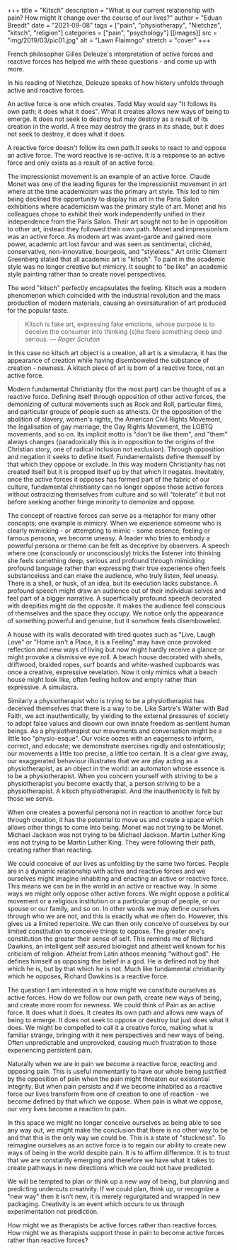 +++
title = "Kitsch"
description = "What is our current relationship with pain? How might it change over the course of our lives?"
author = "Eduan Breedt"
date = "2021-09-08"
tags = ["pain", "physiotherapy", "Nietchze", "kitsch", "religion"]
categories = ["pain", "psychology"]
[[images]]
  src = "img/2019/03/pic01.jpg"
  alt = "Lawn Flaimngo"
  stretch = "cover"
+++

French philosopher Gilles Deleuze's interpretation of active forces and reactive forces has
helped me with these questions - and come up with more.

In his reading of Nietchze, Deleuze speaks of how history unfolds through active and reactive
forces.

An active force is one which creates. Todd May would say "It follows its own path; it does what
it does". What it creates allows new ways of being to emerge. It does not seek to destroy but
may destroy as a result of its creation in the world. A tree may destroy the grass in its shade, but
it does not seek to destroy, it does what it does.

A reactive force doesn't follow its own path.It seeks to react to and oppose an active force. The
word reactive is re-active. It is a response to an active force and only exists as a result of an
active force.

The impressionist movement is an example of an active force. Claude Monet was one of the
leading figures for the impressionist movement in art where at the time academicism was the
primary art style. This led to him being declined the opportunity to display his art in the Paris
Salon exhibitions where academicism was the primary style of art. Monet and his colleagues
chose to exhibit their work independently unified in their independence from the Paris Salon.
Their art sought not to be in opposition to other art, instead they followed their own path. Monet
and impressionism was an active force. As modern art was avant-garde and gained more
power, academic art lost favour and was seen as sentimental, clichéd, conservative,
non-innovative, bourgeois, and "styleless." Art critic Clement Greenberg stated that all academic
art is "kitsch". To paint in the academic style was no longer creative but mimicry. It sought to "be
like" an academic style painting rather than to create novel perspectives.

The word "kitsch" perfectly encapsulates the feeling. Kitsch was a modern phenomenon which
coincided with the industrial revolution and the mass production of modern materials, causing
an oversaturation of art produced for the popular taste.  

> Kitsch is fake art, expressing fake emotions, whose purpose is to deceive the consumer into thinking
(s)he feels something deep and serious.
> — <cite>Roger Scruton</cite>

In this case no kitsch art object is a creation, all art is
a simulacra, it has the appearance of creation while having disemboweled the substance of
creation - newness. A kitsch piece of art is born of a reactive force, not an active force.

Modern fundamental Christianity (for the most part) can be thought of as a reactive force.
Defining itself through opposition of other active forces, the demonizing of cultural movements
such as Rock and Roll, particular films, and particular groups of people such as atheists. Or the
opposition of the abolition of slavery, women's rights, the American Civil Rights Movement, the 
legalisation of gay marriage, the Gay Rights Movement, the LGBTQ movements, and so on. Its
implicit motto is "don't be like them", and "them" always changes (paradoxically this is in
opposition to the origins of the Christian story, one of radical inclusion not exclusion). Through
opposition and negation it seeks to define itself. Fundamentalists define themself by that which
they oppose or exclude. In this way modern Christianity has not created itself but it is propped
itself up by that which it negates. Inevitably, once the active forces it opposes has formed part of
the fabric of our culture, fundamental christianty can no longer oppose those active forces
without ostracizing themselves from culture and so will "tolerate" it but not before seeking
another fringe minority to demonize and oppose.

The concept of reactive forces can serve as a metaphor for many other concepts; one example
is mimicry. When we experience someone who is clearly mimicking - or attempting to mimic -
some essence, feeling or famous persona, we become uneasy. A leader who tries to embody a
powerful persona or theme can be felt as deceptive by observers. A speech where one
(consciously or unconsciously) tricks the listener into thinking she feels something deep, serious
and profound through mimicking profound language rather than expressing their true experience
often feels substanceless and can make the audience, who truly listen, feel uneasy. There is a
shell, or husk, of an idea, but its execution lacks substance. A profound speech might draw an
audience out of their individual selves and feel part of a bigger narrative. A superficially
profound speech decorated with deepities might do the opposite. It makes the audience feel
conscious of themselves and the space they occupy. We notice only the appearance of
something powerful and genuine, but it somehow feels disemboweled.

A house with its walls decorated with tired quotes such as "Live, Laugh Love" or "Home isn't a
Place, it is a Feeling" may have once provoked reflection and new ways of living but now might
hardly receive a glance or might provoke a dismissive eye roll. A beach house decorated with
shells, driftwood, braided ropes, surf boards and white-washed cupboards was once a creative,
expressive revelation. Now it only mimics what a beach house might look like, often feeling
hollow and empty rather than expressive. A simulacra.

Similarly a physiotherapist who is trying to be a physiotherapist has deceived themselves that
there is a way to be. Like Sartre's Waiter with Bad Faith, we act inauthentically, by yielding to the
external pressures of society to adopt false values and disown our own innate freedom as
sentient human beings. As a physiotherapist our movements and conversation might be a little
too "physio-esque". Our voice oozes with an eagerness to inform, correct, and educate; we
demonstrate exercises rigidly and ostentatiously; our movements a little too precise, a little too
certain. It is a clear give away, our exaggerated behaviour illustrates that we are play acting as a
physiotherapist, as an object in the world: an automaton whose essence is to be a
physiotherapist. When you concern yourself with striving to be a physiotherapist you become
exactly that, a person striving to be a physiotherapist. A kitsch physiotherapist. And the
inauthenticity is felt by those we serve.

When one creates a powerful persona not in reaction to another force but through creation, it
has the potential to move us and create a space which allows other things to come into being. 
Monet was not trying to be Monet. Michael Jackson was not trying to be Michael Jackson.
Martin Luther King was not trying to be Martin Luther King. They were following their path,
creating rather than reacting.

We could conceive of our lives as unfolding by the same two forces. People are in a dynamic
relationship with active and reactive forces and we ourselves might imagine inhabiting and
enacting an active or reactive force. This means we can be in the world in an active or reactive
way. In some ways we might only oppose other active forces. We might oppose a political
movement or a religious institution or a particular group of people, or our spouse or our family,
and so on. In other words we may define ourselves through who we are not, and this is exactly
what we often do. However, this gives us a limited repertoire. We can then only conceive of
ourselves by our limited constitution to conceive things to oppose. The greater one's constitution
the greater their sense of self. This reminds me of Richard Dawkins, an intelligent self assured
biologist and atheist well known for his criticism of religion. Atheist from Latin atheos meaning
"without god". He defines himself as opposing the belief in a god. He is defined not by that
which he is, but by that which he is not. Much like fundamental christianity which he opposes,
Richard Dawkins is a reactive force.

The question I am interested in is how might we constitute ourselves as active forces. How do
we follow our own path, create new ways of being, and create more room for newness.
We could think of Pain as an active force. It does what it does. It creates its own path and allows
new ways of being to emerge. It does not seek to oppose or destroy but just does what it does.
We might be compelled to call it a creative force, making what is familiar strange, bringing with it
new perspectives and new ways of being. Often unpredictable and unprovoked, causing much
frustration to those experiencing persistent pain.

Naturally when we are in pain we become a reactive force, reacting and opposing pain. This is
useful momentarily to have our whole being justified by the opposition of pain when the pain
might threaten our existential integrity. But when pain persists and if we become inhabited as a
reactive force our lives transform from one of creation to one of reaction - we become defined
by that which we oppose. When pain is what we oppose, our very lives become a reaction to
pain.

In this space we might no longer conceive ourselves as being able to see any way out, we might
make the conclusion that there is no other way to be and that this is the only way we could be.
This is a state of "stuckness".
To reimagine ourselves as an active force is to regain our ability to create new ways of being in
the world despite pain. It is to affirm difference. It is to trust that we are constantly emerging and
therefore we have what it takes to create pathways in new directions which we could not have
predicted.

We will be tempted to plan or think up a new way of being, but planning and predicting
undercuts creativity. If we could plan, think up, or recognize a "new way" then it isn't new, it is
merely regurgitated and wrapped in new packaging. Creativity is an event which occurs to us
through experimentation not prediction.

How might we as therapists be active forces rather than reactive forces. How might we as
therapists support those in pain to become active forces rather than reactive forces?
